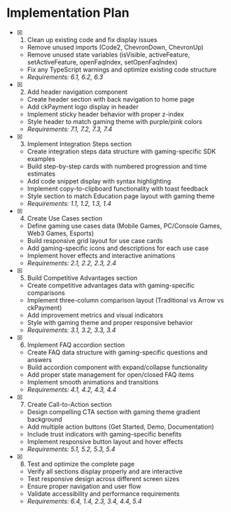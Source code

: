 # Implementation Plan

- [x] 1. Clean up existing code and fix display issues
  - Remove unused imports (Code2, ChevronDown, ChevronUp)
  - Remove unused state variables (isVisible, activeFeature, setActiveFeature, openFaqIndex, setOpenFaqIndex)
  - Fix any TypeScript warnings and optimize existing code structure
  - _Requirements: 6.1, 6.2, 6.3_

- [x] 2. Add header navigation component
  - Create header section with back navigation to home page
  - Add ckPayment logo display in header
  - Implement sticky header behavior with proper z-index
  - Style header to match gaming theme with purple/pink colors
  - _Requirements: 7.1, 7.2, 7.3, 7.4_

- [x] 3. Implement Integration Steps section
  - Create integration steps data structure with gaming-specific SDK examples
  - Build step-by-step cards with numbered progression and time estimates
  - Add code snippet display with syntax highlighting
  - Implement copy-to-clipboard functionality with toast feedback
  - Style section to match Education page layout with gaming theme
  - _Requirements: 1.1, 1.2, 1.3, 1.4_

- [x] 4. Create Use Cases section
  - Define gaming use cases data (Mobile Games, PC/Console Games, Web3 Games, Esports)
  - Build responsive grid layout for use case cards
  - Add gaming-specific icons and descriptions for each use case
  - Implement hover effects and interactive animations
  - _Requirements: 2.1, 2.2, 2.3, 2.4_

- [x] 5. Build Competitive Advantages section
  - Create competitive advantages data with gaming-specific comparisons
  - Implement three-column comparison layout (Traditional vs Arrow vs ckPayment)
  - Add improvement metrics and visual indicators
  - Style with gaming theme and proper responsive behavior
  - _Requirements: 3.1, 3.2, 3.3, 3.4_

- [x] 6. Implement FAQ accordion section
  - Create FAQ data structure with gaming-specific questions and answers
  - Build accordion component with expand/collapse functionality
  - Add proper state management for open/closed FAQ items
  - Implement smooth animations and transitions
  - _Requirements: 4.1, 4.2, 4.3, 4.4_

- [x] 7. Create Call-to-Action section
  - Design compelling CTA section with gaming theme gradient background
  - Add multiple action buttons (Get Started, Demo, Documentation)
  - Include trust indicators with gaming-specific benefits
  - Implement responsive button layout and hover effects
  - _Requirements: 5.1, 5.2, 5.3, 5.4_

- [x] 8. Test and optimize the complete page
  - Verify all sections display properly and are interactive
  - Test responsive design across different screen sizes
  - Ensure proper navigation and user flow
  - Validate accessibility and performance requirements
  - _Requirements: 6.4, 1.4, 2.3, 3.4, 4.4, 5.4_